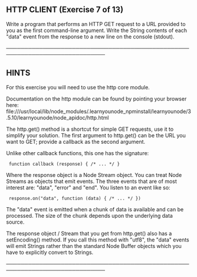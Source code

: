 
 ## HTTP CLIENT (Exercise 7 of 13)

  Write a program that performs an HTTP GET request to a URL provided to you
  as the first command-line argument. Write the String contents of each
  "data" event from the response to a new line on the console (stdout).

 ─────────────────────────────────────────────────────────────────────────────

 ## HINTS

  For this exercise you will need to use the http core module.

  Documentation on the http module can be found by pointing your browser
  here:
  file:///usr/local/lib/node_modules/.learnyounode_npminstall/learnyounode/3
  .5.10/learnyounode/node_apidoc/http.html

  The http.get() method is a shortcut for simple GET requests, use it to
  simplify your solution. The first argument to http.get() can be the URL
  you want to GET; provide a callback as the second argument.

  Unlike other callback functions, this one has the signature:

     function callback (response) { /* ... */ }

  Where the response object is a Node Stream object. You can treat Node
  Streams as objects that emit events. The three events that are of most
  interest are: "data", "error" and "end". You listen to an event like so:

     response.on("data", function (data) { /* ... */ })

  The "data" event is emitted when a chunk of data is available and can be
  processed. The size of the chunk depends upon the underlying data source.

  The response object / Stream that you get from http.get() also has a
  setEncoding() method. If you call this method with "utf8", the "data"
  events will emit Strings rather than the standard Node Buffer objects
  which you have to explicitly convert to Strings.

 ─────────────────────────────────────────────────────────────────────────────
